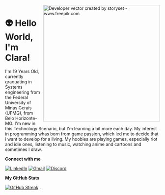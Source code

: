 <img align="right" alt="Developer vector created by storyset - www.freepik.com" height="380" src="a-vortex/a-vortex/wepik-export-20231123165333EBJo.jpeg">

# 👽 Hello World, I'm Clara!
I'm 19 Years Old, currently graduating in Systems engineering from the Federal University of Minas Gerais (UFMG), from Belo Horizonte-MG. I'm new in this Technology Scenario, but I'm learning a bit more each day. My interest in programming whas born from game passion, which led me to decide that i want to develop for a living. My hoobies are playing games, especially riot and idie ones, listening to music, watching anime and cartoons and sometimes I draw.

**Connect with me** 

[![LinkedIn](https://img.shields.io/badge/LinkedIn-000?style=for-the-badge&logo=linkedin&logoColor=green)](https://www.linkedin.com/in/mccontarinid/)
[![Gmail](https://img.shields.io/badge/Gmail-000?style=for-the-badge&logo=gmail&logoColor=green)](mailto:mccontarinid@gmail.com)
[![Discord](https://img.shields.io/badge/Discord-000?style=for-the-badge&logo=discord&logoColor=green)](https://https://discord.com/channels/@avortex_/)

**My GitHub Stats**

[![GitHub Streak](https://streak-stats.demolab.com/?user=a-vortex&theme=hacker&background=000&border=green&dates=white)](https://git.io/streak-stats)
.
